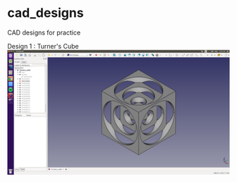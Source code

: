 # cad_designs
CAD designs for practice

Design 1 : Turner's Cube
![Turner's Cube](turners_cube.png)
